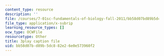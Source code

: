 ```yaml
---
content_type: resource
description: ''
file: /courses/7-01sc-fundamentals-of-biology-fall-2011/bb58d07bd89b5dc882e26e0e573960f2_ojrj-UVh9N4.vtt
file_type: application/x-subrip
learning_resource_types: []
ocw_type: OCWFile
resourcetype: Other
title: 3play caption file
uid: bb58d07b-d89b-5dc8-82e2-6e0e573960f2
---
```

